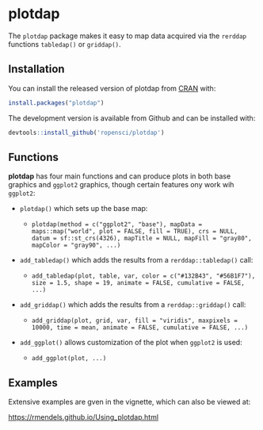 
<!-- README.md is generated from README.Rmd. Please edit that file -->

# plotdap

The `plotdap` package makes it easy to map data acquired via the
`rerddap` functions `tabledap()` or `griddap()`.

## Installation

You can install the released version of plotdap from
[CRAN](https://CRAN.R-project.org) with:

``` r
install.packages("plotdap")
```

The development version is available from Github and can be installed
with:

``` r
devtools::install_github('ropensci/plotdap')
```

## Functions

**plotdap** has four main functions and can produce plots in both base
graphics and `ggplot2` graphics, though certain features ony work wih
`ggplot2`:

  - `plotdap()` which sets up the base map:
    
      - `plotdap(method = c("ggplot2", "base"), mapData =
        maps::map("world", plot = FALSE, fill = TRUE), crs = NULL, datum
        = sf::st_crs(4326), mapTitle = NULL, mapFill = "gray80",
        mapColor = "gray90", ...)`

  - `add_tabledap()` which adds the results from a `rerddap::tabledap()`
    call:
    
      - `add_tabledap(plot, table, var, color = c("#132B43", "#56B1F7"),
        size = 1.5, shape = 19, animate = FALSE, cumulative = FALSE,
        ...)`

  - `add_griddap()` which adds the results from a `rerddap::griddap()`
    call:
    
      - `add_griddap(plot, grid, var, fill = "viridis", maxpixels
        = 10000, time = mean, animate = FALSE, cumulative = FALSE, ...)`

  - `add_ggplot()` allows customization of the plot when `ggplot2` is
    used:
    
      - `add_ggplot(plot, ...)`

## Examples

Extensive examples are gven in the vignette, which can also be viewed
at:

<https://rmendels.github.io/Using_plotdap.html>

